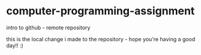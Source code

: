 # computer-programming-assignment
intro to github - remote repository

this is the local change i made to the repository - hope you're having a good day!!
:)